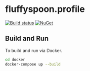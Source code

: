# __fluffyspoon.profile__

[![Build status](https://img.shields.io/azure-devops/build/christopherdemicoli/8c7d1a1e-f368-46cf-bad7-1f2ed587335d/16)](https://img.shields.io/azure-devops/build/christopherdemicoli/8c7d1a1e-f368-46cf-bad7-1f2ed587335d/16) 
[![NuGet](https://img.shields.io/nuget/v/demofluffyspoon.contracts.svg)](https://nuget.org/packages/demofluffyspoon.contracts)

## __Build and Run__

To build and run via Docker.
```sh
cd docker
docker-compose up --build
```